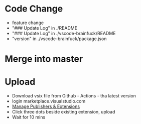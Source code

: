 # Code Change
- feature change
- "### Update Log" in ./README
- "### Update Log" in ./vscode-brainfuck/README
- "version" in ./vscode-brainfuck/package.json

# Merge into master

# Upload
- Download vsix file from Github - Actions - tha latest version
- login marketplace.visualstudio.com
- [Manage Publishers & Extensions](https://marketplace.visualstudio.com/manage/publishers/babypenguin)
- Click three dots beside existing extension, upload
- Wait for 10 mins